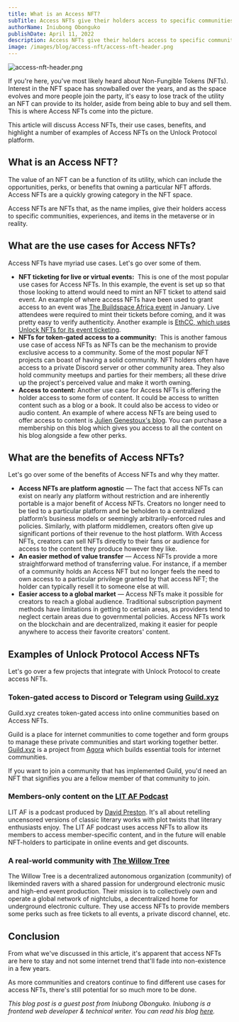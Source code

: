 ```yaml
---
title: What is an Access NFT?
subTitle: Access NFTs give their holders access to specific communities, experiences, and items in the metaverse or in reality
authorName: Iniubong Obonguko
publishDate: April 11, 2022
description: Access NFTs give their holders access to specific communities, experiences, and items in the metaverse or in reality.
image: /images/blog/access-nft/access-nft-header.png
---
```


![access-nft-header.png](/images/blog/access-nft/access-nft-header.png)

If you're here, you've most likely heard about Non-Fungible Tokens (NFTs). Interest in the NFT space has snowballed over the years, and as the space evolves and more people join the party, it's easy to lose track of the utility an NFT can provide to its holder, aside from being able to buy and sell them. This is where Access NFTs come into the picture.

This article will discuss Access NFTs, their use cases, benefits, and highlight a number of examples of Access NFTs on the Unlock Protocol platform.

## What is an Access NFT?

The value of an NFT can be a function of its utility, which can include the opportunities, perks, or benefits that owning a particular NFT affords. Access NFTs are a quickly growing category in the NFT space.

Access NFTs are NFTs that, as the name implies, give their holders access to specific communities, experiences, and items in the metaverse or in reality.

## What are the use cases for Access NFTs?

Access NFTs have myriad use cases. Let's go over some of them.

- **NFT ticketing for live or virtual events:**  This is one of the most popular use cases for Access NFTs. In this example, the event is set up so that those looking to attend would need to mint an NFT ticket to attend said event. An example of where access NFTs have been used to grant access to an event was [The Buildspace Africa event](https://www.buildspace.africa/) in January. Live attendees were required to mint their tickets before coming, and it was pretty easy to verify authenticity. Another example is [EthCC, which uses Unlock NFTs for its event ticketing](https://twitter.com/EthCC/status/1504867799889592322).
- **NFTs for token-gated access to a community:**  This is another famous use case of access NFTs as NFTs can be the mechanism to provide exclusive access to a community. Some of the most popular NFT projects can boast of having a solid community. NFT holders often have access to a private Discord server or other community area. They also hold community meetups and parties for their members; all these drive up the project's perceived value and make it worth owning.
- **Access to content:** Another use case for Access NFTs is offering the holder access to some form of content. It could be access to written content such as a blog or a book. It could also be access to video or audio content. An example of where access NFTs are being used to offer access to content is [Julien Genestoux's blog](https://www.ouvre-boite.com/membership/). You can purchase a membership on this blog which gives you access to all the content on his blog alongside a few other perks.

## **What are the benefits of Access NFTs?**

Let's go over some of the benefits of Access NFTs and why they matter.

- **Access NFTs are platform agnostic** — The fact that access NFTs can exist on nearly any platform without restriction and are inherently portable is a major benefit of Access NFTs. Creators no longer need to be tied to a particular platform and be beholden to a centralized platform’s business models or seemingly arbitrarily-enforced rules and policies. Similarly, with platform middlemen, creators often give up significant portions of their revenue to the host platform. With Access NFTs, creators can sell NFTs directly to their fans or audience for access to the content they produce however they like.
- **An easier method of value transfer** — Access NFTs provide a more straightforward method of transferring value. For instance, if a member of a community holds an Access NFT but no longer feels the need to own access to a particular privilege granted by that access NFT; the holder can typically resell it to someone else at will.
- **Easier access to a global market** — Access NFTs make it possible for creators to reach a global audience. Traditional subscription payment methods have limitations in getting to certain areas, as providers tend to neglect certain areas due to governmental policies. Access NFTs work on the blockchain and are decentralized, making it easier for people anywhere to access their favorite creators' content.

## Examples of Unlock Protocol Access NFTs

Let's go over a few projects that integrate with Unlock Protocol to create access NFTs.

### Token-gated access to Discord or Telegram using [Guild.xyz](https://guild.xyz/)

Guild.xyz creates token-gated access into online communities based on Access NFTs.

Guild is a place for internet communities to come together and form groups to manage these private communities and start working together better. [Guild.xyz](http://guild.xyz/) is a project from [Agora](https://agora.xyz/) which builds essential tools for internet communities.

If you want to join a community that has implemented Guild, you'd need an NFT that signifies you are a fellow member of that community to join.

### Members-only content on the [LIT AF Podcast](https://litafpodcast.com/)

LIT AF is a podcast produced by [David Preston](https://davidpreston.net/). It's all about retelling uncensored versions of classic literary works with plot twists that literary enthusiasts enjoy. The LIT AF podcast uses access NFTs to allow its members to access member-specific content, and in the future will enable NFT-holders to participate in online events and get discounts.

### A real-world community with [The Willow Tree](https://www.twtdao.xyz/nft)

The Willow Tree is a decentralized autonomous organization (community) of likeminded ravers with a shared passion for underground electronic music and high-end event production. Their mission is to collectively own and operate a global network of nightclubs, a decentralized home for underground electronic culture. They use access NFTs to provide members some perks such as free tickets to all events, a private discord channel, etc.

## Conclusion

From what we've discussed in this article, it's apparent that access NFTs are here to stay and not some internet trend that'll fade into non-existence in a few years.

As more communities and creators continue to find different use cases for access NFTs, there's still potential for so much more to be done.

_This blog post is a guest post from Iniubong Obonguko. Iniubong is a frontend web developer & technical writer. You can read his blog [here](https://blog.iniubongobonguko.com/)._
